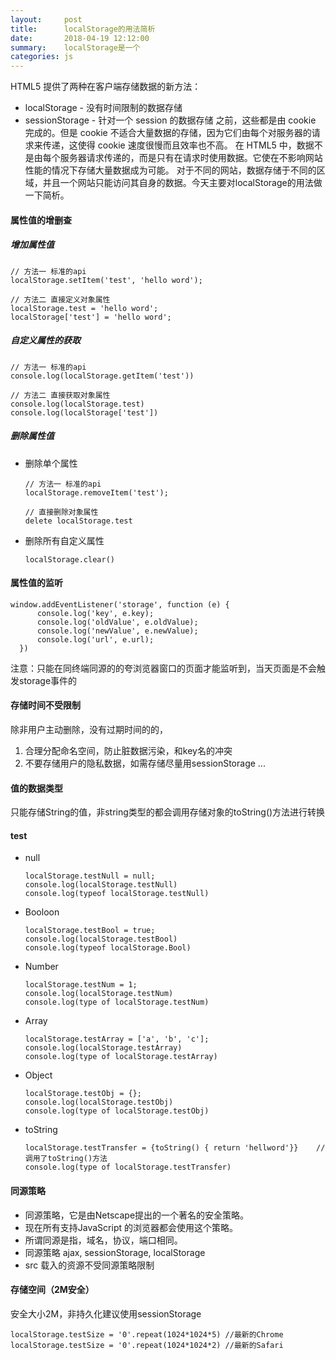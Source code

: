 ```yaml
---
layout:     post
title:      localStorage的用法简析
date:       2018-04-19 12:12:00
summary:    localStorage是一个
categories: js
---
```



HTML5 提供了两种在客户端存储数据的新方法：
* localStorage - 没有时间限制的数据存储
* sessionStorage - 针对一个 session 的数据存储
之前，这些都是由 cookie 完成的。但是 cookie 不适合大量数据的存储，因为它们由每个对服务器的请求来传递，这使得 cookie 速度很慢而且效率也不高。
在 HTML5 中，数据不是由每个服务器请求传递的，而是只有在请求时使用数据。它使在不影响网站性能的情况下存储大量数据成为可能。
对于不同的网站，数据存储于不同的区域，并且一个网站只能访问其自身的数据。今天主要对localStorage的用法做一下简析。

#### 属性值的增删查

##### 增加属性值

    // 方法一 标准的api
    localStorage.setItem('test', 'hello word');

    // 方法二 直接定义对象属性
    localStorage.test = 'hello word';
    localStorage['test'] = 'hello word';

##### 自定义属性的获取
    
    // 方法一 标准的api
    console.log(localStorage.getItem('test'))

    // 方法二 直接获取对象属性
    console.log(localStorage.test)
    console.log(localStorage['test'])


##### 删除属性值

* 删除单个属性
       
      // 方法一 标准的api
      localStorage.removeItem('test');

      // 直接删除对象属性
      delete localStorage.test

* 删除所有自定义属性

      localStorage.clear()
    

#### 属性值的监听

    window.addEventListener('storage', function (e) {
          console.log('key', e.key);
          console.log('oldValue', e.oldValue);
          console.log('newValue', e.newValue);
          console.log('url', e.url);
      })

注意：只能在同终端同源的的夸浏览器窗口的页面才能监听到，当天页面是不会触发storage事件的

#### 存储时间不受限制

除非用户主动删除，没有过期时间的的，
1.  合理分配命名空间，防止脏数据污染，和key名的冲突
2.  不要存储用户的隐私数据，如需存储尽量用sessionStorage
...

#### 值的数据类型

只能存储String的值，非string类型的都会调用存储对象的toString()方法进行转换
#### test

* null 
    
      localStorage.testNull = null; 
      console.log(localStorage.testNull)
      console.log(typeof localStorage.testNull)

* Booloon 

      localStorage.testBool = true; 
      console.log(localStorage.testBool)
      console.log(typeof localStorage.Bool)

* Number

      localStorage.testNum = 1;    
      console.log(localStorage.testNum)
      console.log(type of localStorage.testNum)
  
* Array

      localStorage.testArray = ['a', 'b', 'c'];
      console.log(localStorage.testArray)
      console.log(type of localStorage.testArray)

* Object

      localStorage.testObj = {};
      console.log(localStorage.testObj)
      console.log(type of localStorage.testObj)

* toString

      localStorage.testTransfer = {toString() { return 'hellword'}}    // 调用了toString()方法
      console.log(type of localStorage.testTransfer)

#### 同源策略

* 同源策略，它是由Netscape提出的一个著名的安全策略。
* 现在所有支持JavaScript 的浏览器都会使用这个策略。
* 所谓同源是指，域名，协议，端口相同。
* 同源策略 ajax, sessionStorage, localStorage
* src 载入的资源不受同源策略限制

#### 存储空间​​​​​​​（2M安全）

安全大小2M，非持久化建议使用sessionStorage

    localStorage.testSize = '0'.repeat(1024*1024*5) //最新的Chrome
    localStorage.testSize = '0'.repeat(1024*1024*2) //最新的Safari